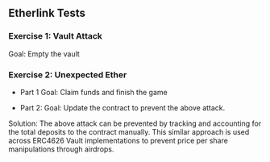 ## Etherlink Tests

### Exercise 1: Vault Attack

Goal: Empty the vault

### Exercise 2: Unexpected Ether

- Part 1
  Goal: Claim funds and finish the game

- Part 2:
  Goal: Update the contract to prevent the above attack.

Solution: The above attack can be prevented by tracking and accounting for the total deposits to the contract manually.
This similar approach is used across ERC4626 Vault implementations to prevent price per share manipulations through airdrops.
